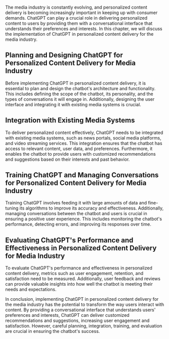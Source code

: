 

The media industry is constantly evolving, and personalized content delivery is becoming increasingly important in keeping up with consumer demands. ChatGPT can play a crucial role in delivering personalized content to users by providing them with a conversational interface that understands their preferences and interests. In this chapter, we will discuss the implementation of ChatGPT in personalized content delivery for the media industry.

Planning and Designing ChatGPT for Personalized Content Delivery for Media Industry
-----------------------------------------------------------------------------------

Before implementing ChatGPT in personalized content delivery, it is essential to plan and design the chatbot's architecture and functionality. This includes defining the scope of the chatbot, its personality, and the types of conversations it will engage in. Additionally, designing the user interface and integrating it with existing media systems is crucial.

Integration with Existing Media Systems
---------------------------------------

To deliver personalized content effectively, ChatGPT needs to be integrated with existing media systems, such as news portals, social media platforms, and video streaming services. This integration ensures that the chatbot has access to relevant content, user data, and preferences. Furthermore, it enables the chatbot to provide users with customized recommendations and suggestions based on their interests and past behavior.

Training ChatGPT and Managing Conversations for Personalized Content Delivery for Media Industry
------------------------------------------------------------------------------------------------

Training ChatGPT involves feeding it with large amounts of data and fine-tuning its algorithms to improve its accuracy and effectiveness. Additionally, managing conversations between the chatbot and users is crucial in ensuring a positive user experience. This includes monitoring the chatbot's performance, detecting errors, and improving its responses over time.

Evaluating ChatGPT's Performance and Effectiveness in Personalized Content Delivery for Media Industry
------------------------------------------------------------------------------------------------------

To evaluate ChatGPT's performance and effectiveness in personalized content delivery, metrics such as user engagement, retention, and satisfaction need to be measured. Additionally, user feedback and reviews can provide valuable insights into how well the chatbot is meeting their needs and expectations.

In conclusion, implementing ChatGPT in personalized content delivery for the media industry has the potential to transform the way users interact with content. By providing a conversational interface that understands users' preferences and interests, ChatGPT can deliver customized recommendations and suggestions, increasing user engagement and satisfaction. However, careful planning, integration, training, and evaluation are crucial in ensuring the chatbot's success.
